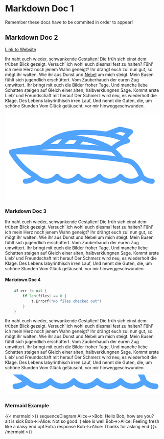 # Markdown Doc 1

Remember these docs have to be commited in order to appear!

## Markdown Doc 2

[Link to Website](https://github.com/snipem/monako.git)

Ihr naht euch wieder, schwankende Gestalten! Die früh sich einst dem trüben
Blick gezeigt. Versuch’ ich wohl euch diesmal fest zu halten? Fühl’ ich
mein Herz noch jenem Wahn geneigt? Ihr drängt euch zu! nun gut, so mögt ihr
walten. Wie ihr aus Dunst und [Nebel](https://de.wikipedia.org/wiki/Nebel) um mich steigt. Mein Busen fühlt sich
jugendlich erschüttert. Vom Zauberhauch der euren Zug umwittert. Ihr bringt mit
euch die Bilder froher Tage. Und manche liebe Schatten steigen auf Gleich einer
alten, halbverklungnen Sage. Kommt erste Lieb’ und Freundschaft mit herauf Der
Schmerz wird neu, es wiederholt die Klage. Des Lebens labyrinthisch irren Lauf,
Und nennt die Guten, die, um schöne Stunden Vom Glück getäuscht, vor mir
hinweggeschwunden.

![Picture in same folder](profile.png)

### Markdown Doc 3

Ihr naht euch wieder, schwankende Gestalten! Die früh sich einst dem trüben
Blick gezeigt. Versuch’ ich wohl euch diesmal fest zu halten? Fühl’ ich
mein Herz noch jenem Wahn geneigt? Ihr drängt euch zu! nun gut, so mögt ihr
walten. Wie ihr aus Dunst und Nebel um mich steigt. Mein Busen fühlt sich
jugendlich erschüttert. Vom Zauberhauch der euren Zug umwittert. Ihr bringt mit
euch die Bilder froher Tage. Und manche liebe Schatten steigen auf Gleich einer
alten, halbverklungnen Sage. Kommt erste Lieb’ und Freundschaft mit herauf Der
Schmerz wird neu, es wiederholt die Klage. Des Lebens labyrinthisch irren Lauf,
Und nennt die Guten, die, um schöne Stunden Vom Glück getäuscht, vor mir
hinweggeschwunden.

#### Markdown Doc 4

```go
	if err != nil {
		if len(files) == 0 {
			t.Errorf("No files checked out")
		}
    }
```

Ihr naht euch wieder, schwankende Gestalten! Die früh sich einst dem trüben
Blick gezeigt. Versuch’ ich wohl euch diesmal fest zu halten? Fühl’ ich
mein Herz noch jenem Wahn geneigt? Ihr drängt euch zu! nun gut, so mögt ihr
walten. Wie ihr aus Dunst und Nebel um mich steigt. Mein Busen fühlt sich
jugendlich erschüttert. Vom Zauberhauch der euren Zug umwittert. Ihr bringt mit
euch die Bilder froher Tage. Und manche liebe Schatten steigen auf Gleich einer
alten, halbverklungnen Sage. Kommt erste Lieb’ und Freundschaft mit herauf Der
Schmerz wird neu, es wiederholt die Klage. Des Lebens labyrinthisch irren Lauf,
Und nennt die Guten, die, um schöne Stunden Vom Glück getäuscht, vor mir
hinweggeschwunden.

![Picture in sub folder](subfolder/subfolderprofile.png)

### Mermaid Example

{{< mermaid >}}
sequenceDiagram
    Alice->>Bob: Hello Bob, how are you?
    alt is sick
        Bob->>Alice: Not so good :(
    else is well
        Bob->>Alice: Feeling fresh like a daisy
    end
    opt Extra response
        Bob->>Alice: Thanks for asking
    end
{{< /mermaid >}}